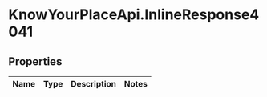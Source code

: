 # KnowYourPlaceApi.InlineResponse4041

## Properties
Name | Type | Description | Notes
------------ | ------------- | ------------- | -------------

